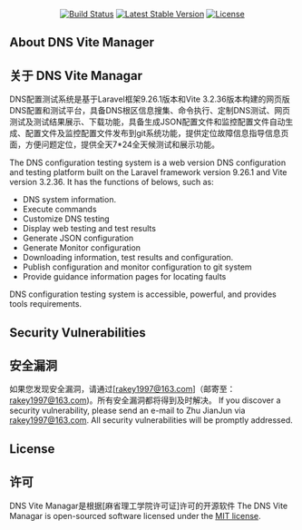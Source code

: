 <p align="center">
<a href="https://travis-ci.org/laravel/framework"><img src="https://travis-ci.org/laravel/framework.svg" alt="Build Status"></a>
<a href="https://packagist.org/packages/laravel/framework"><img src="https://img.shields.io/packagist/v/laravel/framework" alt="Latest Stable Version"></a>
<a href="https://packagist.org/packages/laravel/framework"><img src="https://img.shields.io/packagist/l/laravel/framework" alt="License"></a>
</p>

## About DNS Vite Manager

## 关于 DNS Vite Managar

DNS配置测试系统是基于Laravel框架9.26.1版本和Vite 3.2.36版本构建的网页版DNS配置和测试平台，具备DNS根区信息搜集、命令执行、定制DNS测试、网页测试及测试结果展示、下载功能，具备生成JSON配置文件和监控配置文件自动生成、配置文件及监控配置文件发布到git系统功能，提供定位故障信息指导信息页面，方便问题定位，提供全天7*24全天候测试和展示功能。

The DNS configuration testing system is a web version DNS configuration and
 testing platform built on the Laravel framework version 9.26.1 and Vite
 version 3.2.36. It has the functions of belows, such as:

- DNS system information.
- Execute commands
- Customize DNS testing
- Display web testing and test results
- Generate JSON configuration
- Generate Monitor configuration
- Downloading information, test results and configuration.
- Publish configuration and monitor configuration to git system
- Provide guidance information pages for locating faults

DNS configuration testing system is accessible, powerful, and provides tools requirements.

## Security Vulnerabilities

## 安全漏洞

如果您发现安全漏洞，请通过[[rakey1997@163.com](mailto:rakey1997@163.com)]（邮寄至：[rakey1997@163.com](mailto:rakey1997@163.com))。所有安全漏洞都将得到及时解决。
If you discover a security vulnerability, please send an e-mail to Zhu JianJun via [rakey1997@163.com](mailto:rakey1997@163.com). All security vulnerabilities will be promptly addressed.

## License

## 许可

DNS Vite Managar是根据[麻省理工学院许可证]许可的开源软件
The DNS Vite Managar is open-sourced software licensed under the [MIT license](https://opensource.org/licenses/MIT).
